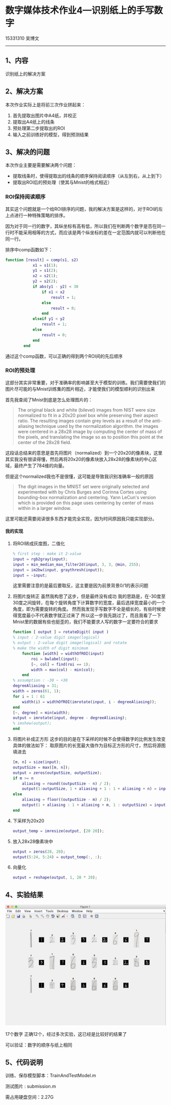 # 数字媒体技术作业4—识别纸上的手写数字

15331310 吴博文

---

## 1、内容

识别纸上的解决方案

## 2、解决方案

本次作业实际上是将前三次作业拼起来：

1. 首先提取出图片中A4纸，并校正
2. 提取出A4纸上的线条
3. 预处理第二步提取出的ROI
4. 输入之前训练好的模型，得到预测结果



## 3、解决的问题

本次作业主要是需要解决两个问题：

* 提取线条时，使得提取出的线条的顺序保持阅读顺序（从左到右，从上到下）
* 提取出ROI后的预处理（使其与Mnist的格式相近）

### ROI保持阅读顺序

其实这个问题就是一个给ROI排序的问题，我的解决方案是这样的，对于ROI的左上点进行一种特殊策略的排序。

因为对于同一行的数字，其纵坐标有高有低，所以我们在判断两个数字是否在同一行时不能采用相等的方式，而应该是两个纵坐标的差在一定范围内就可以判断他在同一行。

排序中comp函数如下：

```matlab
function [result] = comp(s1, s2)
            x1 = s1(1);
            y1 = s1(2);
            x2 = s2(1);
            y2 = s2(2);
            if abs(y1 - y2) < 30
                if x1 < x2
                    result = 1;
                else
                    result = 0;
                end
            elseif y1 < y2
                result = 1;
            else
                result = 0;
            end
        end
```

通过这个comp函数，可以正确的得到两个ROI间的先后顺序

### ROI的预处理

这部分其实非常重要，对于准确率的影响甚至大于模型的训练。我们需要使我们的图片尽可能的与Mnist训练集的图片相近，才能使我们的模型顺利的识别出来

首先我查阅了Mnist到底是怎么处理图片的：

> The original black and white (bilevel) images from NIST were size normalized to fit in a 20x20 pixel box while preserving their aspect ratio. The resulting images contain grey levels as a result of the anti-aliasing technique used by the normalization algorithm. the images were centered in a 28x28 image by computing the center of mass of the pixels, and translating the image so as to position this point at the center of the 28x28 field.

这段话总结来的意思是首先将图片（normalized）到一个20x20的像素块，这里其实我没有很读得懂，然后再将20x20的像素块放入28x28的像素块的中心区域，最终产生了784维的向量。

但是这个normalized我也不是很懂，这可能是导致我识别准确率一般的原因

> The digit images in the MNIST set were originally selected and experimented with by Chris Burges and Corinna Cortes using bounding-box normalization and centering. Yann LeCun's version which is provided on this page uses centering by center of mass within in a larger window.

这里可能还需要阅读很多东西才能完全实现，因为时间原因我只能实现部分。

#### 我的实现

1. 将ROI转成灰度图，二值化

   ```matlab
   % first step : make it 2-value
   input = rgb2gray(input);
   input = min_median_max_filter2d(input, 3, 3, @min, 255);
   input = im2bw(input, graythresh(input));
   input = ~input;
   ```

   这里需要注意的是最后要取反，这主要是因为前景背景0/1的表示问题

2. 将图片旋转正
   虽然我构思了这步，但是最终没有成功
   我的思路是，在-30度至30度之间旋转，在每个旋转角度下计算数字的宽度，最后选择宽度最小的一个角度，即为需要旋转的角度。
   然而我发现手写数字不全是细长的，有些时候使得宽度最小不代表数字就正过来了
   所以这一步我先跳过了，而且我看了一下Mnist里的数据有些也挺歪的，我们不能要求人写的数字一定要符合的要求

   ```matlab
   function [ output ] = rotateDigit( input )
   % input : 2-value digit image(logical)
   % output : 2-value digit image(logical) and rotate
   % make the width of digit minimum
       function [width] = widthOfROI(input)
           roi = bwlabel(input);
           [~, col] = find(roi == 1);
           width = max(col) - min(col);
       end
   % assumption : -30 ~ +30
   degreeAliasing = 31;
   width = zeros(61, 1);
   for i = 1 : 61
       width(i) = widthOfROI(imrotate(input, i - degreeAliasing));
   end
   [~, degree] = min(width);
   output = imrotate(input, degree - degreeAliasing);
   % imshow(output);
   end


   ```

3. 将图片补成正方形
   这步的目的是在下采样的时候不会使得数字的比例发生改变
   具体的做法如下：
   取原图片的长宽最大值作为目标正方形的尺寸，然后将源图填进去

   ```matlab
   [m, n] = size(input);
   outputSize = max([m, n]);
   output = zeros(outputSize, outputSize);
   if m >= n
       aliasing = round((outputSize - n) / 2);
       output(1:outputSize, 1 + aliasing + 1 : 1 + aliasing + n) = input(:, :);
   else
       aliasing = floor((outputSize - m) / 2);
       output(1 + aliasing : 1 + aliasing + m, 1 : outputSize) = input(:, :);
   end
   ```

4. 下采样为20x20

   ```matlab
   output_temp = imresize(output, [20 20]);
   ```

5. 放入28x28像素块中

   ```matlab
   output = zeros(28, 28);
   output(5:24, 5:24) = output_temp(:, :);
   ```

6. 向量化

   ```matlab
   output = reshape(output, 1, 28 * 28);
   ```



## 4、实验结果

![](./result.png)

17个数字 正确12个，经过多次实验，这已经是比较好的结果了

可以验证：数字的顺序与纸上相同

## 5、代码说明

训练、保存模型脚本：TrainAndTestModel.m

测试图片 : submission.m

需占用硬盘空间：2.27G